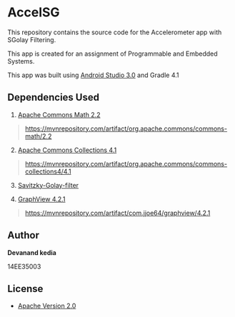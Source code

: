 # AccelSG

This repository contains the source code for the Accelerometer app with SGolay Filtering.

This app is created for an assignment of Programmable and Embedded Systems.

This app was built using [Android Studio 3.0](https://developer.android.com/studio/preview/index.html) and Gradle 4.1


## Dependencies Used
1. [Apache Commons Math 2.2](http://commons.apache.org/proper/commons-math/)
>https://mvnrepository.com/artifact/org.apache.commons/commons-math/2.2

2. [Apache Commons Collections 4.1](https://commons.apache.org/proper/commons-collections/)
>https://mvnrepository.com/artifact/org.apache.commons/commons-collections4/4.1

3. [Savitzky-Golay-filter](https://code.google.com/archive/p/savitzky-golay-filter/)

4. [GraphView 4.2.1](http://www.android-graphview.org/)
>https://mvnrepository.com/artifact/com.jjoe64/graphview/4.2.1

## Author

**Devanand kedia** 

14EE35003

## License

* [Apache Version 2.0](http://www.apache.org/licenses/LICENSE-2.0.html)
